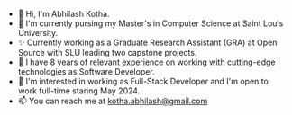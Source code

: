 - 👋 Hi, I'm Abhilash Kotha.
- 🌱 I'm currently pursing my Master's in Computer Science at Saint Louis University.
- ✨ Currently working as a Graduate Research Assistant (GRA) at Open Source with SLU leading two capstone projects.
- 🔭 I have 8 years of relevant experience on working with cutting-edge technologies as Software Developer.
- 👀 I'm interested in working as Full-Stack Developer and I'm open to work full-time staring May 2024.
- 📫 You can reach me at kotha.abhilash@gmail.com

